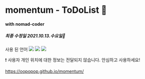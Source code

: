 # momentum - ToDoList 💭
#### with nomad-coder


##### 최종 수정일 2021.10.13.수요일💫

사용 된 언어
<img src="https://img.shields.io/badge/HTML5-e34f26?style=flat-square&logo=HTML5&logoColor=ffffff"/>
<img src="http://img.shields.io/badge/CSS3-1572B6?style=flat-square&logo=CSS3&logoColor=ffffff"/>
<img src="http://img.shields.io/badge/VanilaJS-F7DF1E?style=flat-square&logo=JavaScript&logoColor=ffffff"/>


❗ 사용자 개인 위치에 대한 정보는 전달되지 않습니다. 안심하고 사용하세요!

https://oopopop.github.io/momentum/
